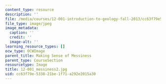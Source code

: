 ```yaml
---
content_type: resource
description: ''
file: /media/courses/12-001-introduction-to-geology-fall-2013/cc63f79e533821be1f71a292e2015a30_12-001_messiness2.jpg
file_type: image/jpeg
image_metadata:
  caption: ''
  credit: ''
  image-alt: ''
learning_resource_types: []
ocw_type: OCWImage
parent_title: Making Sense of Messiness
parent_type: CourseSection
resourcetype: Image
title: 12-001_messiness2.jpg
uid: cc63f79e-5338-21be-1f71-a292e2015a30
---
```

